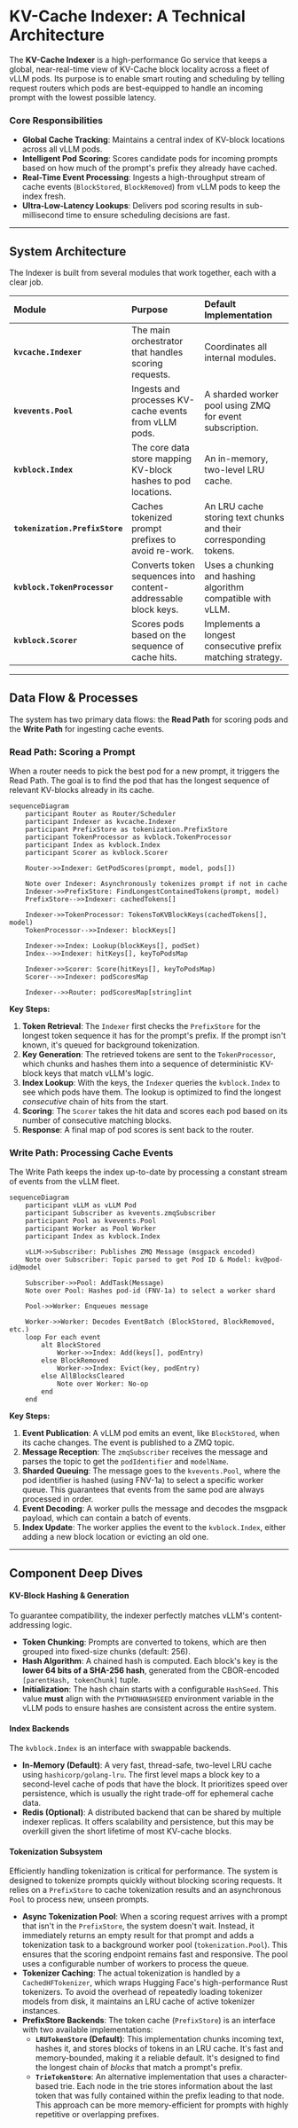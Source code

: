 # KV-Cache Indexer: A Technical Architecture

The **KV-Cache Indexer** is a high-performance Go service that keeps a global, near-real-time view of KV-Cache block locality across a fleet of vLLM pods. 
Its purpose is to enable smart routing and scheduling by telling request routers which pods are best-equipped to handle an incoming prompt with the lowest possible latency.

### Core Responsibilities

* **Global Cache Tracking**: Maintains a central index of KV-block locations across all vLLM pods.
* **Intelligent Pod Scoring**: Scores candidate pods for incoming prompts based on how much of the prompt's prefix they already have cached.
* **Real-Time Event Processing**: Ingests a high-throughput stream of cache events (`BlockStored`, `BlockRemoved`) from vLLM pods to keep the index fresh.
* **Ultra-Low-Latency Lookups**: Delivers pod scoring results in sub-millisecond time to ensure scheduling decisions are fast.

-----

## System Architecture

The Indexer is built from several modules that work together, each with a clear job.

| Module | Purpose | Default Implementation |
| :--- | :--- | :--- |
| **`kvcache.Indexer`** | The main orchestrator that handles scoring requests. | Coordinates all internal modules. |
| **`kvevents.Pool`** | Ingests and processes KV-cache events from vLLM pods. | A sharded worker pool using ZMQ for event subscription. |
| **`kvblock.Index`** | The core data store mapping KV-block hashes to pod locations. | An in-memory, two-level LRU cache. |
| **`tokenization.PrefixStore`**| Caches tokenized prompt prefixes to avoid re-work. | An LRU cache storing text chunks and their corresponding tokens. |
| **`kvblock.TokenProcessor`**| Converts token sequences into content-addressable block keys. | Uses a chunking and hashing algorithm compatible with vLLM. |
| **`kvblock.Scorer`** | Scores pods based on the sequence of cache hits. | Implements a longest consecutive prefix matching strategy. |

-----

## Data Flow & Processes

The system has two primary data flows: the **Read Path** for scoring pods and the **Write Path** for ingesting cache events.

### Read Path: Scoring a Prompt

When a router needs to pick the best pod for a new prompt, it triggers the Read Path. The goal is to find the pod that has the longest sequence of relevant KV-blocks already in its cache.

```mermaid
sequenceDiagram
    participant Router as Router/Scheduler
    participant Indexer as kvcache.Indexer
    participant PrefixStore as tokenization.PrefixStore
    participant TokenProcessor as kvblock.TokenProcessor
    participant Index as kvblock.Index
    participant Scorer as kvblock.Scorer

    Router->>Indexer: GetPodScores(prompt, model, pods[])
    
    Note over Indexer: Asynchronously tokenizes prompt if not in cache
    Indexer->>PrefixStore: FindLongestContainedTokens(prompt, model)
    PrefixStore-->>Indexer: cachedTokens[]
    
    Indexer->>TokenProcessor: TokensToKVBlockKeys(cachedTokens[], model)
    TokenProcessor-->>Indexer: blockKeys[]
    
    Indexer->>Index: Lookup(blockKeys[], podSet)
    Index-->>Indexer: hitKeys[], keyToPodsMap
    
    Indexer->>Scorer: Score(hitKeys[], keyToPodsMap)
    Scorer-->>Indexer: podScoresMap
    
    Indexer-->>Router: podScoresMap[string]int
```

**Key Steps:**

1.  **Token Retrieval**: The `Indexer` first checks the `PrefixStore` for the longest token sequence it has for the prompt's prefix. If the prompt isn't known, it's queued for background tokenization.
2.  **Key Generation**: The retrieved tokens are sent to the `TokenProcessor`, which chunks and hashes them into a sequence of deterministic KV-block keys that match vLLM's logic.
3.  **Index Lookup**: With the keys, the `Indexer` queries the `kvblock.Index` to see which pods have them. The lookup is optimized to find the longest *consecutive* chain of hits from the start.
4.  **Scoring**: The `Scorer` takes the hit data and scores each pod based on its number of consecutive matching blocks.
5.  **Response**: A final map of pod scores is sent back to the router.

### Write Path: Processing Cache Events

The Write Path keeps the index up-to-date by processing a constant stream of events from the vLLM fleet.

```mermaid
sequenceDiagram
    participant vLLM as vLLM Pod
    participant Subscriber as kvevents.zmqSubscriber
    participant Pool as kvevents.Pool
    participant Worker as Pool Worker
    participant Index as kvblock.Index

    vLLM->>Subscriber: Publishes ZMQ Message (msgpack encoded)
    Note over Subscriber: Topic parsed to get Pod ID & Model: kv@pod-id@model
    
    Subscriber->>Pool: AddTask(Message)
    Note over Pool: Hashes pod-id (FNV-1a) to select a worker shard
    
    Pool->>Worker: Enqueues message
    
    Worker->>Worker: Decodes EventBatch (BlockStored, BlockRemoved, etc.)
    loop For each event
        alt BlockStored
            Worker->>Index: Add(keys[], podEntry)
        else BlockRemoved
            Worker->>Index: Evict(key, podEntry)
        else AllBlocksCleared
            Note over Worker: No-op
        end
    end
```

**Key Steps:**

1.  **Event Publication**: A vLLM pod emits an event, like `BlockStored`, when its cache changes. The event is published to a ZMQ topic.
2.  **Message Reception**: The `zmqSubscriber` receives the message and parses the topic to get the `podIdentifier` and `modelName`.
3.  **Sharded Queuing**: The message goes to the `kvevents.Pool`, where the pod identifier is hashed (using FNV-1a) to select a specific worker queue. This guarantees that events from the same pod are always processed in order.
4.  **Event Decoding**: A worker pulls the message and decodes the msgpack payload, which can contain a batch of events.
5.  **Index Update**: The worker applies the event to the `kvblock.Index`, either adding a new block location or evicting an old one.

-----

## Component Deep Dives

#### KV-Block Hashing & Generation

To guarantee compatibility, the indexer perfectly matches vLLM's content-addressing logic.

* **Token Chunking**: Prompts are converted to tokens, which are then grouped into fixed-size chunks (default: 256).
* **Hash Algorithm**: A chained hash is computed. Each block's key is the **lower 64 bits of a SHA-256 hash**, generated from the CBOR-encoded `[parentHash, tokenChunk]` tuple.
* **Initialization**: The hash chain starts with a configurable `HashSeed`. This value **must** align with the `PYTHONHASHSEED` environment variable in the vLLM pods to ensure hashes are consistent across the entire system.

#### Index Backends

The `kvblock.Index` is an interface with swappable backends.

* **In-Memory (Default)**: A very fast, thread-safe, two-level LRU cache using `hashicorp/golang-lru`. The first level maps a block key to a second-level cache of pods that have the block. It prioritizes speed over persistence, which is usually the right trade-off for ephemeral cache data.
* **Redis (Optional)**: A distributed backend that can be shared by multiple indexer replicas. It offers scalability and persistence, but this may be overkill given the short lifetime of most KV-cache blocks.

#### Tokenization Subsystem

Efficiently handling tokenization is critical for performance. The system is designed to tokenize prompts quickly without blocking scoring requests. It relies on a `PrefixStore` to cache tokenization results and an asynchronous `Pool` to process new, unseen prompts.

* **Async Tokenization Pool**: When a scoring request arrives with a prompt that isn't in the `PrefixStore`, the system doesn't wait. Instead, it immediately returns an empty result for that prompt and adds a tokenization task to a background worker pool (`tokenization.Pool`). This ensures that the scoring endpoint remains fast and responsive. The pool uses a configurable number of workers to process the queue.
* **Tokenizer Caching**: The actual tokenization is handled by a `CachedHFTokenizer`, which wraps Hugging Face's high-performance Rust tokenizers. To avoid the overhead of repeatedly loading tokenizer models from disk, it maintains an LRU cache of active tokenizer instances.
* **PrefixStore Backends**: The token cache (`PrefixStore`) is an interface with two available implementations:
    * **`LRUTokenStore` (Default)**: This implementation chunks incoming text, hashes it, and stores blocks of tokens in an LRU cache. It's fast and memory-bounded, making it a reliable default. It's designed to find the longest chain of *blocks* that match a prompt's prefix.
    * **`TrieTokenStore`**: An alternative implementation that uses a character-based trie. Each node in the trie stores information about the last token that was fully contained within the prefix leading to that node. This approach can be more memory-efficient for prompts with highly repetitive or overlapping prefixes.
